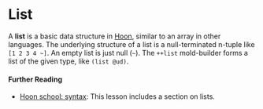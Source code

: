 # List

A **list** is a basic data structure in [Hoon](glossary/hoon), similar to an array in other languages. The underlying structure of a list is a null-terminated n-tuple like `[1 2 3 4 ~]`. An empty list is just null (`~`). The `++list` mold-builder forms a list of the given type, like `(list @ud)`.

#### Further Reading

- [Hoon school: syntax](courses/hoon-school/B-syntax#lists): This lesson includes a section on lists.
